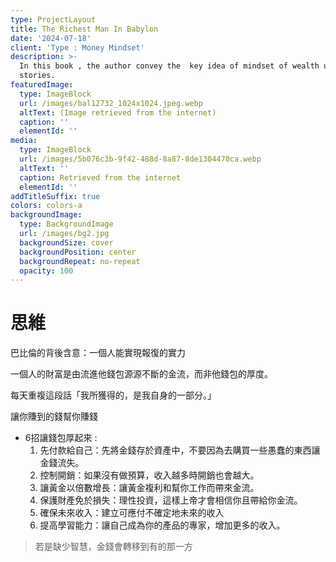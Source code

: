 ```yaml
---
type: ProjectLayout
title: The Richest Man In Babylon
date: '2024-07-18'
client: 'Type : Money Mindset'
description: >-
  In this book , the author convey the  key idea of mindset of wealth using
  stories.
featuredImage:
  type: ImageBlock
  url: /images/bal12732_1024x1024.jpeg.webp
  altText: (Image retrieved from the internet)
  caption: ''
  elementId: ''
media:
  type: ImageBlock
  url: /images/5b076c3b-9f42-488d-8a87-8de1304470ca.webp
  altText: ''
  caption: Retrieved from the internet
  elementId: ''
addTitleSuffix: true
colors: colors-a
backgroundImage:
  type: BackgroundImage
  url: /images/bg2.jpg
  backgroundSize: cover
  backgroundPosition: center
  backgroundRepeat: no-repeat
  opacity: 100
---
```

# 思維

巴比倫的背後含意：一個人能實現報復的實力

一個人的財富是由流進他錢包源源不斷的金流，而非他錢包的厚度。

每天重複這段話「我所獲得的，是我自身的一部分。」

讓你賺到的錢幫你賺錢

*   6招讓錢包厚起來 :
    1.  先付款給自己：先將金錢存於資產中，不要因為去購買一些愚蠢的東西讓金錢流失。
    2.  控制開銷：如果沒有做預算，收入越多時開銷也會越大。
    3.  讓黃金以倍數增長：讓黃金複利和幫你工作而帶來金流。
    4.  保護財產免於損失：理性投資，這樣上帝才會相信你且帶給你金流。
    5.  確保未來收入：建立可應付不確定地未來的收入
    6.  提高學習能力：讓自己成為你的產品的專家，增加更多的收入。

> 若是缺少智慧，金錢會轉移到有的那一方

